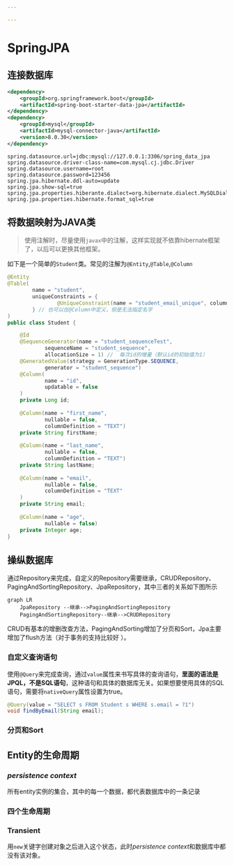 ```yaml
---

---
```


# SpringJPA

## 连接数据库

```xml
<dependency>
    <groupId>org.springframework.boot</groupId>
    <artifactId>spring-boot-starter-data-jpa</artifactId>
</dependency>
<dependency>
    <groupId>mysql</groupId>
    <artifactId>mysql-connector-java</artifactId>
    <version>8.0.30</version>
</dependency>
```

```properties
spring.datasource.url=jdbc:mysql://127.0.0.1:3306/spring_data_jpa
spring.datasource.driver-class-name=com.mysql.cj.jdbc.Driver
spring.datasource.username=root
spring.datasource.password=123456
spring.jpa.hibernate.ddl-auto=update
spring.jpa.show-sql=true
spring.jpa.properties.hiberante.dialect=org.hibernate.dialect.MySQLDialect
spring.jpa.properties.hibernate.format_sql=true
```

## 将数据映射为JAVA类

> 使用注解时，尽量使用`javax`中的注解，这样实现就不依靠hibernate框架了，以后可以更换其他框架。

如下是一个简单的`Student`类。常见的注解为`@Entity`,`@Table`,`@Column`

```java
@Entity
@Table(
        name = "student",
        uniqueConstraints = {
                @UniqueConstraint(name = "student_email_unique", columnNames = "email")
        } // 也可以在@Column中定义，但是无法指定名字
)
public class Student {

    @Id
    @SequenceGenerator(name = "student_sequenceTest",
            sequenceName = "student_sequence",
            allocationSize = 1) //  每次id的增量（默认id的初始值为1）
    @GeneratedValue(strategy = GenerationType.SEQUENCE,
            generator = "student_sequence")
    @Column(
            name = "id",
            updatable = false
    )
    private Long id;
    
    @Column(name = "first_name",
            nullable = false,
            columnDefinition = "TEXT")
    private String firstName;
    
    @Column(name = "last_name",
            nullable = false,
            columnDefinition = "TEXT")
    private String lastName;
    
    @Column(name = "email",
            nullable = false,
            columnDefinition = "TEXT"
    )
    private String email;
    
    @Column(name = "age",
            nullable = false)
    private Integer age;
}
```

## 操纵数据库

通过Repository来完成，自定义的Repository需要继承，CRUDRepository、PagingAndSortingRepository、JpaRepository，其中三者的关系如下图所示

```mermaid
graph LR
	JpaRepository --继承-->PagingAndSortingRepository
	PagingAndSortingRepository--继承-->CRUDRepository
```

CRUD有基本的增删改查方法，PagingAndSorting增加了分页和Sort，Jpa主要增加了flush方法（对于事务的支持比较好 ）。

### 自定义查询语句

使用`@Query`来完成查询，通过`value`属性来书写具体的查询语句，**里面的语法是JPQL，不是SQL语句**，这种语句和具体的数据库无关。如果想要使用具体的SQL语句，需要将`nativeQuery`属性设置为true。

```java
@Query(value = "SELECT s FROM Student s WHERE s.email = ?1")
void findByEmail(String email);
```



### 分页和Sort

## Entity的生命周期

### *persistence context*

所有entity实例的集合，其中的每一个数据，都代表数据库中的一条记录

### 四个生命周期

### Transient

用`new`关键字创建对象之后进入这个状态，此时*persistence context*和数据库中都没有该对象。

